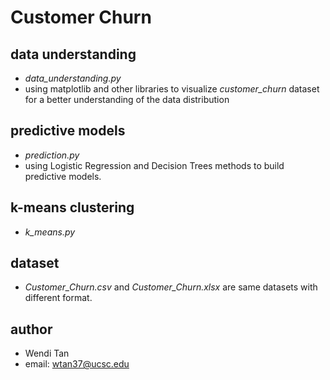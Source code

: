 # Customer Churn

## data understanding
- _data_understanding.py_
- using matplotlib and other libraries to visualize _customer_churn_ dataset for a better understanding of the data distribution

## predictive models
- _prediction.py_
- using Logistic Regression and Decision Trees methods to build predictive models.

## k-means clustering
- _k_means.py_

## dataset
- _Customer_Churn.csv_ and _Customer_Churn.xlsx_ are same datasets with different format.

## author
- Wendi Tan
- email: wtan37@ucsc.edu
